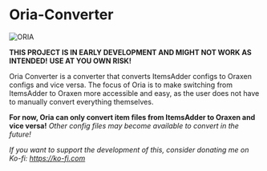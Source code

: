 # Oria-Converter
![ORIA](https://github.com/jackboi03/Oria-Converter/assets/77662498/bcaad22b-48a0-44d8-982a-fee91090e646)

**THIS PROJECT IS IN EARLY DEVELOPMENT AND MIGHT NOT WORK AS INTENDED!**
**USE AT YOU OWN RISK!**

Oria Converter is a converter that converts ItemsAdder configs to Oraxen configs and vice versa. 
The focus of Oria is to make switching from ItemsAdder to Oraxen more accessible and easy, as the user does not have to manually convert everything themselves.

**For now, Oria can only convert item files from ItemsAdder to Oraxen and vice versa!**
*Other config files may become available to convert in the future!*

*If you want to support the development of this, consider donating me on Ko-fi: https://ko-fi.com*
